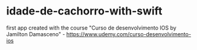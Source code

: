 # idade-de-cachorro-with-swift
first app created with the course  "Curso de desenvolvimento IOS by Jamilton Damasceno" - https://www.udemy.com/curso-desenvolvimento-ios
